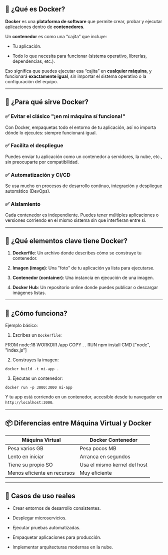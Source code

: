 ## 🐳 ¿Qué es Docker?

**Docker** es una **plataforma de software** que permite crear, probar y ejecutar aplicaciones dentro de **contenedores**.

Un **contenedor** es como una “cajita” que incluye:

- Tu aplicación.
    
- Todo lo que necesita para funcionar (sistema operativo, librerías, dependencias, etc.).
    

Eso significa que puedes ejecutar esa “cajita” en **cualquier máquina**, y funcionará **exactamente igual**, sin importar el sistema operativo o la configuración del equipo.

---

## 🧠 ¿Para qué sirve Docker?

### ✅ Evitar el clásico "¡en mi máquina sí funciona!"

Con Docker, empaquetas todo el entorno de tu aplicación, así no importa dónde lo ejecutes: siempre funcionará igual.

### ✅ Facilita el despliegue

Puedes enviar tu aplicación como un contenedor a servidores, la nube, etc., sin preocuparte por compatibilidad.

### ✅ Automatización y CI/CD

Se usa mucho en procesos de desarrollo continuo, integración y despliegue automático (DevOps).

### ✅ Aislamiento

Cada contenedor es independiente. Puedes tener múltiples aplicaciones o versiones corriendo en el mismo sistema sin que interfieran entre sí.

---

## 🧱 ¿Qué elementos clave tiene Docker?

1. **Dockerfile**: Un archivo donde describes cómo se construye tu contenedor.
    
2. **Imagen (image)**: Una "foto" de tu aplicación ya lista para ejecutarse.
    
3. **Contenedor (container)**: Una instancia en ejecución de una imagen.
    
4. **Docker Hub**: Un repositorio online donde puedes publicar o descargar imágenes listas.
    

---

## 🔧 ¿Cómo funciona?

Ejemplo básico:

1. Escribes un `Dockerfile`:
    

FROM node:18
WORKDIR /app
COPY . .
RUN npm install
CMD ["node", "index.js"]

2. Construyes la imagen:
    

`docker build -t mi-app .`

3. Ejecutas un contenedor:
    

`docker run -p 3000:3000 mi-app`

Y tu app está corriendo en un contenedor, accesible desde tu navegador en `http://localhost:3000`.

---

## 📦 Diferencias entre Máquina Virtual y Docker

|Máquina Virtual|Docker Contenedor|
|---|---|
|Pesa varios GB|Pesa pocos MB|
|Lento en iniciar|Arranca en segundos|
|Tiene su propio SO|Usa el mismo kernel del host|
|Menos eficiente en recursos|Muy eficiente|

---

## 🚀 Casos de uso reales

- Crear entornos de desarrollo consistentes.
    
- Desplegar microservicios.
    
- Ejecutar pruebas automatizadas.
    
- Empaquetar aplicaciones para producción.
    
- Implementar arquitecturas modernas en la nube.
